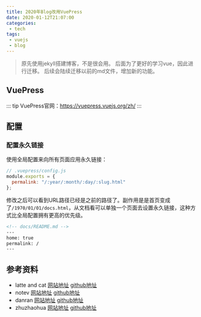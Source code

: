 ```yaml
---
title: 2020年Blog改用VuePress
date: 2020-01-12T21:07:00
categories:
 - tech
tags:
 - vuejs
 - blog
---
```


>原先使用jekyll搭建博客，不是很会用。
>后面为了更好的学习vue，因此进行迁移。
>后续会陆续迁移以前的md文件，增加新的功能。

<!-- more -->
## VuePress
::: tip
VuePress官网：https://vuepress.vuejs.org/zh/
:::

## 配置
### 配置永久链接
使用全局配置来向所有页面应用永久链接：
```js
// .vuepress/config.js
module.exports = {
  permalink: "/:year/:month/:day/:slug.html"
};
```
修改之后可以看到URL路径已经是之前的路径了。副作用是是首页变成了```/1970/01/01/docs.html```，从文档看可以单独一个页面去设置永久链接，这种方式比全局配置拥有更高的优先级。
```markdown
<!-- docs/README.md -->
---
home: true
permalink: /
---
```

## 参考资料
- latte and cat [网站地址](https://blog.smallsunnyfox.com/) [github地址](https://github.com/smallsunnyfox/Blog)
- notev [网站地址](https://www.sigure.xyz/) [github地址](https://github.com/SigureMo/notev)
- danran [网站地址](https://blog.danran.site/) [github地址](https://github.com/danranVm/blog)
- zhuzhaohua [网站地址](https://zhuzhaohua.com/) [github地址](https://github.com/zhuzhaohua/myBlog)
